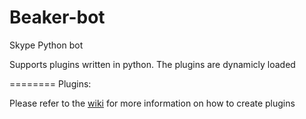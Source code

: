 Beaker-bot
==========

Skype Python bot

Supports plugins written in python. The plugins are dynamicly loaded

========
Plugins:

Please refer to the [wiki](https://github.com/jvlomax/Beaker-bot/wiki/Plugins) for more information on how to create plugins



